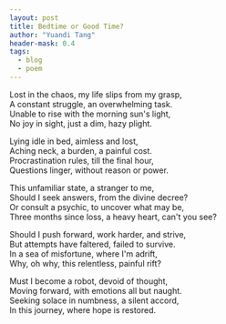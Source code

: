 ```yaml
---
layout: post
title: Bedtime or Good Time?
author: "Yuandi Tang"
header-mask: 0.4
tags:
  - blog
  - poem
---
```

Lost in the chaos, my life slips from my grasp,   
A constant struggle, an overwhelming task.   
Unable to rise with the morning sun's light,   
No joy in sight, just a dim, hazy plight.

Lying idle in bed, aimless and lost,   
Aching neck, a burden, a painful cost.   
Procrastination rules, till the final hour,   
Questions linger, without reason or power.

This unfamiliar state, a stranger to me,   
Should I seek answers, from the divine decree?   
Or consult a psychic, to uncover what may be,   
Three months since loss, a heavy heart, can't you see?

Should I push forward, work harder, and strive,   
But attempts have faltered, failed to survive.   
In a sea of misfortune, where I'm adrift,   
Why, oh why, this relentless, painful rift?

Must I become a robot, devoid of thought,   
Moving forward, with emotions all but naught.   
Seeking solace in numbness, a silent accord,   
In this journey, where hope is restored.
